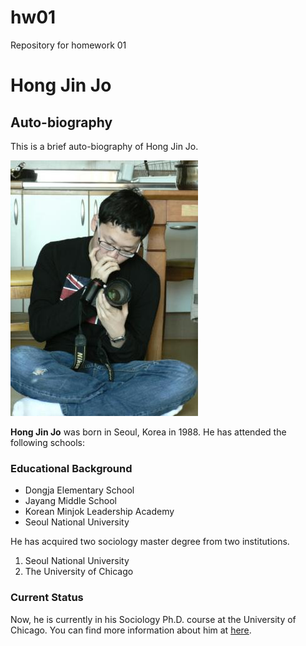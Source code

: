 # hw01
Repository for homework 01

Hong Jin Jo
====================

Auto-biography
---------------------

This is a brief auto-biography of Hong Jin Jo.

<img src="https://github.com/hongjinjo/myrepo/blob/master/JO_HONGJIN.jpg?raw=true">

**Hong Jin Jo** was born in Seoul, Korea in 1988. He has attended the following schools:

### Educational Background

* Dongja Elementary School
* Jayang Middle School
* Korean Minjok Leadership Academy
* Seoul National University

He has acquired two sociology master degree from two institutions.

1. Seoul National University
2. The University of Chicago

### Current Status

Now, he is currently in his Sociology Ph.D. course at the University of Chicago. You can find more information about him at [here](https://sociology.uchicago.edu/directory/hong-jin-jo).